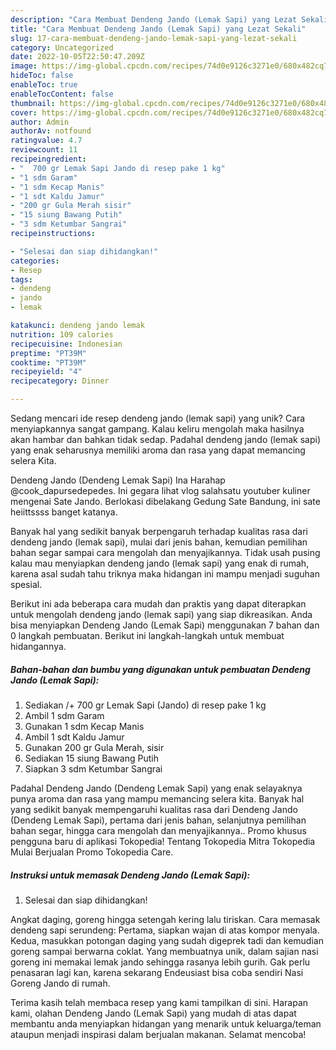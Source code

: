 ```yaml
---
description: "Cara Membuat Dendeng Jando (Lemak Sapi) yang Lezat Sekali"
title: "Cara Membuat Dendeng Jando (Lemak Sapi) yang Lezat Sekali"
slug: 17-cara-membuat-dendeng-jando-lemak-sapi-yang-lezat-sekali
category: Uncategorized
date: 2022-10-05T22:50:47.209Z
image: https://img-global.cpcdn.com/recipes/74d0e9126c3271e0/680x482cq70/dendeng-jando-lemak-sapi-foto-resep-utama.jpg
hideToc: false
enableToc: true
enableTocContent: false
thumbnail: https://img-global.cpcdn.com/recipes/74d0e9126c3271e0/680x482cq70/dendeng-jando-lemak-sapi-foto-resep-utama.jpg
cover: https://img-global.cpcdn.com/recipes/74d0e9126c3271e0/680x482cq70/dendeng-jando-lemak-sapi-foto-resep-utama.jpg
author: Admin
authorAv: notfound
ratingvalue: 4.7
reviewcount: 11
recipeingredient:
- "  700 gr Lemak Sapi Jando di resep pake 1 kg"
- "1 sdm Garam"
- "1 sdm Kecap Manis"
- "1 sdt Kaldu Jamur"
- "200 gr Gula Merah sisir"
- "15 siung Bawang Putih"
- "3 sdm Ketumbar Sangrai"
recipeinstructions:

- "Selesai dan siap dihidangkan!"
categories:
- Resep
tags:
- dendeng
- jando
- lemak

katakunci: dendeng jando lemak 
nutrition: 109 calories
recipecuisine: Indonesian
preptime: "PT39M"
cooktime: "PT39M"
recipeyield: "4"
recipecategory: Dinner

---
```





Sedang mencari ide resep dendeng jando (lemak sapi) yang unik? Cara menyiapkannya sangat gampang. Kalau keliru mengolah maka hasilnya akan hambar dan bahkan tidak sedap. Padahal dendeng jando (lemak sapi) yang enak seharusnya memiliki aroma dan rasa yang dapat memancing selera Kita.





Dendeng Jando (Dendeng Lemak Sapi) Ina Harahap @cook_dapursedepedes. Ini gegara lihat vlog salahsatu youtuber kuliner mengenai Sate Jando. Berlokasi dibelakang Gedung Sate Bandung, ini sate heiittssss banget katanya.

Banyak hal yang sedikit banyak berpengaruh terhadap kualitas rasa dari dendeng jando (lemak sapi), mulai dari jenis bahan, kemudian pemilihan bahan segar sampai cara mengolah dan menyajikannya. Tidak usah pusing kalau mau menyiapkan dendeng jando (lemak sapi) yang enak di rumah, karena asal sudah tahu triknya maka hidangan ini mampu menjadi suguhan spesial.






Berikut ini ada beberapa cara mudah dan praktis yang dapat diterapkan untuk mengolah dendeng jando (lemak sapi) yang siap dikreasikan. Anda bisa menyiapkan Dendeng Jando (Lemak Sapi) menggunakan 7 bahan dan 0 langkah pembuatan. Berikut ini langkah-langkah untuk membuat hidangannya.

<!--inarticleads1-->

##### Bahan-bahan dan bumbu yang digunakan untuk pembuatan Dendeng Jando (Lemak Sapi):

1. Sediakan  /+ 700 gr Lemak Sapi (Jando) di resep pake 1 kg
1. Ambil 1 sdm Garam
1. Gunakan 1 sdm Kecap Manis
1. Ambil 1 sdt Kaldu Jamur
1. Gunakan 200 gr Gula Merah, sisir
1. Sediakan 15 siung Bawang Putih
1. Siapkan 3 sdm Ketumbar Sangrai


Padahal Dendeng Jando (Dendeng Lemak Sapi) yang enak selayaknya punya aroma dan rasa yang mampu memancing selera kita. Banyak hal yang sedikit banyak mempengaruhi kualitas rasa dari Dendeng Jando (Dendeng Lemak Sapi), pertama dari jenis bahan, selanjutnya pemilihan bahan segar, hingga cara mengolah dan menyajikannya.. Promo khusus pengguna baru di aplikasi Tokopedia! Tentang Tokopedia Mitra Tokopedia Mulai Berjualan Promo Tokopedia Care. 

<!--inarticleads2-->

##### Instruksi untuk memasak Dendeng Jando (Lemak Sapi):


1. Selesai dan siap dihidangkan!

Angkat daging, goreng hingga setengah kering lalu tiriskan. Cara memasak dendeng sapi serundeng: Pertama, siapkan wajan di atas kompor menyala. Kedua, masukkan potongan daging yang sudah digeprek tadi dan kemudian goreng sampai berwarna coklat. Yang membuatnya unik, dalam sajian nasi goreng ini memakai lemak jando sehingga rasanya lebih gurih. Gak perlu penasaran lagi kan, karena sekarang Endeusiast bisa coba sendiri Nasi Goreng Jando di rumah. 

Terima kasih telah membaca resep yang kami tampilkan di sini. Harapan kami, olahan Dendeng Jando (Lemak Sapi) yang mudah di atas dapat membantu anda menyiapkan hidangan yang menarik untuk keluarga/teman ataupun menjadi inspirasi dalam berjualan makanan. Selamat mencoba!
